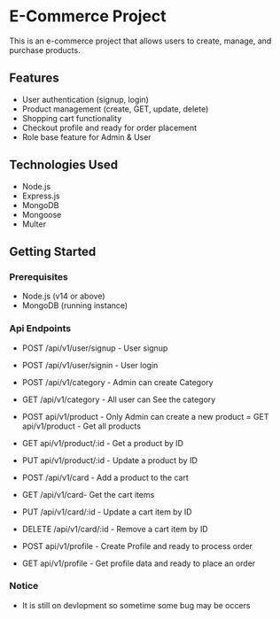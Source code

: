 # E-Commerce Project

This is an e-commerce project that allows users to create, manage, and purchase products.

## Features

- User authentication (signup, login)
- Product management (create, GET, update, delete)
- Shopping cart functionality
- Checkout profile and ready for order placement
- Role base feature for Admin & User 

## Technologies Used

- Node.js
- Express.js
- MongoDB
- Mongoose
- Multer

## Getting Started

### Prerequisites

- Node.js (v14 or above)
- MongoDB (running instance)

### Api Endpoints

- POST /api/v1/user/signup - User signup
- POST /api/v1/user/signin - User login

- POST /api/v1/category - Admin can create Category 
- GET /api/v1/category  - All user can See the category 

- POST api/v1/product - Only Admin can create a new product
= GET api/v1/product - Get all products
- GET api/v1/product/:id - Get a product by ID
- PUT api/v1/product/:id - Update a product by ID

- POST /api/v1/card - Add a product to the cart
- GET /api/v1/card- Get the cart items
- PUT /api/v1/card/:id - Update a cart item by ID
- DELETE /api/v1/card/:id - Remove a cart item by ID

- POST api/v1/profile - Create Profile and ready to process order 
- GET api/v1/profile - Get profile data and ready to  place an order

### Notice 

- It is still on devlopment so sometime some bug may be occers
